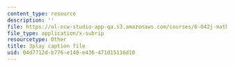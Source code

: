 ```yaml
---
content_type: resource
description: ''
file: https://ol-ocw-studio-app-qa.s3.amazonaws.com/courses/6-042j-mathematics-for-computer-science-fall-2010/04d7712db776e140e436471d15116d10_q4mwO2qS2z4.srt
file_type: application/x-subrip
resourcetype: Other
title: 3play caption file
uid: 04d7712d-b776-e140-e436-471d15116d10
---
```

